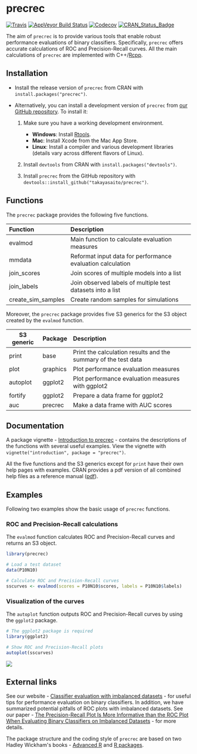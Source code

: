 <!-- README.md is generated from README.Rmd. Please edit that file -->
precrec
=======

[![Travis](https://img.shields.io/travis/takayasaito/precrec.svg?maxAge=2592000)](https://travis-ci.org/takayasaito/precrec) [![AppVeyor Build Status](https://ci.appveyor.com/api/projects/status/github/takayasaito/precrec?branch=master&svg=true)](https://ci.appveyor.com/project/takayasaito/precrec) [![Codecov](https://img.shields.io/codecov/c/github/takayasaito/precrec.svg?maxAge=2592000)](https://codecov.io/github/takayasaito/precrec?branch=master) [![CRAN\_Status\_Badge](http://www.r-pkg.org/badges/version/precrec)](http://cran.r-project.org/package=precrec)

The aim of `precrec` is to provide various tools that enable robust performance evaluations of binary classifiers. Specifically, `precrec` offers accurate calculations of ROC and Precision-Recall curves. All the main calculations of `precrec` are implemented with C++/[Rcpp](https://cran.r-project.org/package=Rcpp).

Installation
------------

-   Install the release version of `precrec` from CRAN with `install.packages("precrec")`.

-   Alternatively, you can install a development version of `precrec` from [our GitHub repository](https://github.com/takayasaito/precrec). To install it:

    1.  Make sure you have a working development environment.
        -   **Windows**: Install [Rtools](http://cran.r-project.org/bin/windows/Rtools/).
        -   **Mac**: Install Xcode from the Mac App Store.
        -   **Linux**: Install a compiler and various development libraries (details vary across different flavors of Linux).

    2.  Install `devtools` from CRAN with `install.packages("devtools")`.

    3.  Install `precrec` from the GitHub repository with `devtools::install_github("takayasaito/precrec")`.

Functions
---------

The `precrec` package provides the following five functions.

| Function             | Description                                                |
|:---------------------|:-----------------------------------------------------------|
| evalmod              | Main function to calculate evaluation measures             |
| mmdata               | Reformat input data for performance evaluation calculation |
| join\_scores         | Join scores of multiple models into a list                 |
| join\_labels         | Join observed labels of multiple test datasets into a list |
| create\_sim\_samples | Create random samples for simulations                      |

Moreover, the `precrec` package provides five S3 generics for the S3 object created by the `evalmod` function.

| S3 generic | Package  | Description                                                    |
|------------|:---------|:---------------------------------------------------------------|
| print      | base     | Print the calculation results and the summary of the test data |
| plot       | graphics | Plot performance evaluation measures                           |
| autoplot   | ggplot2  | Plot performance evaluation measures with ggplot2              |
| fortify    | ggplot2  | Prepare a data frame for ggplot2                               |
| auc        | precrec  | Make a data frame with AUC scores                              |

Documentation
-------------

A package vignette - [Introduction to precrec](https://cran.r-project.org/web/packages/precrec/vignettes/introduction.html) - contains the descriptions of the functions with several useful examples. View the vignette with `vignette("introduction", package = "precrec")`.

All the five functions and the S3 generics except for `print` have their own help pages with examples. CRAN provides a pdf version of all combined help files as a reference manual ([pdf](https://cran.r-project.org/web/packages/precrec/precrec.pdf)).

Examples
--------

Following two examples show the basic usage of `precrec` functions.

### ROC and Precision-Recall calculations

The `evalmod` function calculates ROC and Precision-Recall curves and returns an S3 object.

``` r
library(precrec)

# Load a test dataset
data(P10N10)

# Calculate ROC and Precision-Recall curves
sscurves <- evalmod(scores = P10N10$scores, labels = P10N10$labels)
```

### Visualization of the curves

The `autoplot` function outputs ROC and Precision-Recall curves by using the `ggplot2` package.

``` r
# The ggplot2 package is required 
library(ggplot2)

# Show ROC and Precision-Recall plots
autoplot(sscurves)
```

![](https://rawgit.com/takayasaito/precrec/master/README_files/figure-markdown_github/unnamed-chunk-2-1.png)

External links
--------------

See our website - [Classifier evaluation with imbalanced datasets](https://classeval.wordpress.com/) - for useful tips for performance evaluation on binary classifiers. In addition, we have summarized potential pitfalls of ROC plots with imbalanced datasets. See our paper - [The Precision-Recall Plot Is More Informative than the ROC Plot When Evaluating Binary Classifiers on Imbalanced Datasets](http://journals.plos.org/plosone/article?id=10.1371/journal.pone.0118432) - for more details.

The package structure and the coding style of `precrec` are based on two Hadley Wickham's books - [Advanced R](http://adv-r.had.co.nz/) and [R packages](http://r-pkgs.had.co.nz/).
